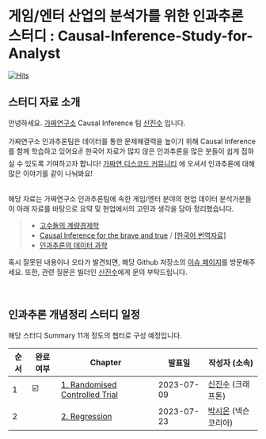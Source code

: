 # 게임/엔터 산업의 분석가를 위한 인과추론 스터디 : Causal-Inference-Study-for-Analyst

[![Hits](https://hits.seeyoufarm.com/api/count/incr/badge.svg?url=https%3A%2F%2Fgithub.com%2FCausalInferenceLab%2FGamifying-Causal-Inference-with-Game&count_bg=%2379C83D&title_bg=%23555555&icon=&icon_color=%23E7E7E7&title=hits&edge_flat=false)](https://hits.seeyoufarm.com)

## 스터디 자료 소개

안녕하세요. [가짜연구소](https://pseudo-lab.com/) Causal Inference 팀 [신진수](https://www.linkedin.com/in/jinsoo-shin-436060162/) 입니다.\
<br> 가짜연구소 인과추론팀은 데이터를 통한 문제해결력을 높이기 위해 Causal Inference를 함께 학습하고 있어요✌️ 한국어 자료가 많지 않은 인과추론을 많은 분들이 쉽게 접하실 수 있도록 기여하고자 합니다! [가짜연 디스코드 커뮤니티](https://discord.gg/HeHbFAvmSZ) 에 오셔서 인과추론에 대해 많은 이야기를 같이 나눠봐요!

<br> 해당 자료는 가짜연구소 인과추론팀에 속한 게임/엔터 분야의 현업 데이터 분석가분들이 아래 자료를 바탕으로 요약 및 현업에서의 고민과 생각을 담아 정리했습니다.

> -   [고수들의 계량경제학](https://product.kyobobook.co.kr/detail/S000001059425)
> -   [Causal Inference for the brave and true](https://matheusfacure.github.io/python-causality-handbook/landing-page.html) / [\[한국어 번역자료\]](https://github.com/CausalInferenceLab/Causal-Inference-with-Python)
> -   [인과추론의 데이터 과학](https://sites.google.com/view/causal-inference2022)

혹시 잘못된 내용이나 오타가 발견되면, 해당 Github 저장소의 [이슈 페이지](https://github.com/CausalInferenceLab/Causal-Inference-Study-for-Analyst)를 방문해주세요. 또한, 관련 질문은 빌더인 [신진수](https://github.com/jsshin2022)에게 문의 부탁드립니다.

<br>

## 인과추론 개념정리 스터디 일정

해당 스터디 Summary 11개 정도의 챕터로 구성 예정입니다.

| 순서 | 완료여부 | Chapter                                                                                                                                                                                                  | 발표일     | 작성자 (소속)                                        |
|------|----------|----------------------------------------------------------------------------------------------------------------------------------------------------------------------------------------------------------|------------|------------------------------------------------------|
| 1    | ☑️       | [1. Randomised Controlled Trial](https://github.com/CausalInferenceLab/Causal-Inference-Study-for-Analyst/blob/main/causal_inference_study_materials/Study%201.%20Randomised%20Controlled%20Trial.ipynb) | 2023-07-09 | [신진수](https://github.com/jsshin2022) (크래프톤)   |
| 2    |          | [2. Regression]()                                                                                                                                                                                        | 2023-07-23 | [박시온](https://github.com/rockgoat95) (넥슨코리아) |

<br>
